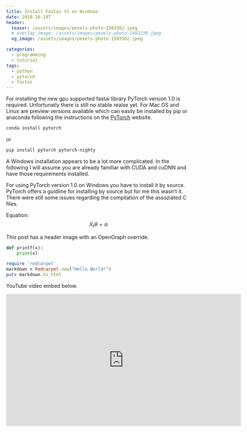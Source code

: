 ```yaml
---
title: Install Fastai V1 on Windows
date: 2018-10-19T
header:
  teaser: /assets/images/pexels-photo-1503502.jpeg
  # overlay_image: /assets/images/pexels-photo-1492239.jpeg 
  og_image: /assets/images/pexels-photo-1503502.jpeg

categories:
  - programming
  - tutorial
tags:
  - python
  - pytorch
  - fastai
---
```



For installing the new gpu supported fastai library PyTorch version 1.0 is required. Unfortunatly there is still no stable realse yet.
For Mac OS and Linux are preview versions available which can easily be installed by pip or anaconda following the instructions
on the [PyTorch](https://pytorch.org) website.
```sh
conda install pytorch
```
or
```sh
pip install pytorch pytorch-nighty
```

A Windows installation appears to be a lot more complicated. In the following I will assume you are already familiar with CUDA and cuDNN and
have those requirements installed.

For using PyTorch version 1.0 on Windows you have to install it by source. PyTorch offers a guidline for installing by source but for me this wasn't it. There were still some issues regarding the compilation of the assoziated C files.

Equation:
$$ X_t \theta = \alpha $$

This post has a header image with an OpenGraph override.

```python
def printf(x):
    print(x)
```

```ruby
require 'redcarpet'
markdown = Redcarpet.new("Hello World!")
puts markdown.to_html
```

YouTube video embed below.

<iframe width="640" height="360" src="https://www.youtube-nocookie.com/embed/l2Of1-d5E5o?controls=0&showinfo=0" frameborder="0" allowfullscreen></iframe>
